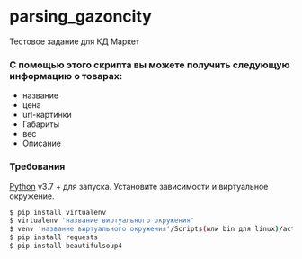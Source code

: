 # parsing_gazoncity
Тестовое задание для КД Маркет
### С помощью этого скрипта вы можете получить следующую информацию о товарах:
* название
* цена
* url-картинки
* Габариты
* вес
* Описание

### Требования


[Python](https://www.python.org/downloads/) v3.7 +  для запуска.
Установите зависимости и виртуальное окружение.

```sh
$ pip install virtualenv
$ virtualenv 'название виртуального окружения'
$ venv 'название виртуального окружения'/Scripts(или bin для linux)/activate
$ pip install requests
$ pip install beautifulsoup4
```
